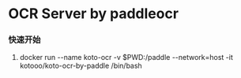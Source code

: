 # OCR Server by paddleocr

### 快速开始

1. docker run --name koto-ocr -v $PWD:/paddle --network=host -it kotooo/koto-ocr-by-paddle /bin/bash